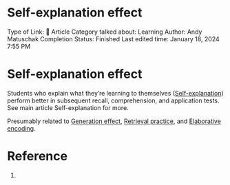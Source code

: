 # Self-explanation effect

Type of Link: 📝 Article
Category talked about: Learning
Author: Andy Matuschak
Completion Status: Finished
Last edited time: January 18, 2024 7:55 PM

# **Self-explanation effect**

Students who explain what they’re learning to themselves ([Self-explanation](Self-explanation.md)) perform better in subsequent recall, comprehension, and application tests. See main article Self-explanation for more.

Presumably related to [Generation effect](Generation%20effect.md), [Retrieval practice](Retrieval%20practice.md), and [Elaborative encoding](Elaborative%20encoding.md).

# Reference

1.